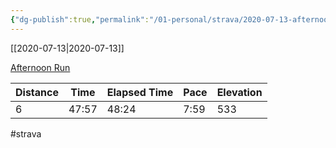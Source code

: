 ```yaml
---
{"dg-publish":true,"permalink":"/01-personal/strava/2020-07-13-afternoon-run/"}
---
```



[[2020-07-13\|2020-07-13]]

[Afternoon Run](https://www.strava.com/activities/3758336139)

| Distance | Time  | Elapsed Time | Pace | Elevation |
| -------- | ----- | ------------ | ---- | --------- |
| 6        | 47:57 | 48:24        | 7:59 | 533       |




#strava
